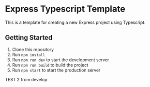 # Express Typescript Template

This is a template for creating a new Express project using Typescript.

## Getting Started

1. Clone this repository
2. Run `npm install`
3. Run `npm run dev` to start the development server
4. Run `npm run build` to build the project
5. Run `npm start` to start the production server

TEST 2 from develop